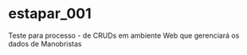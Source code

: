 # estapar_001
Teste para processo - de CRUDs em ambiente Web que gerenciará os dados de Manobristas
